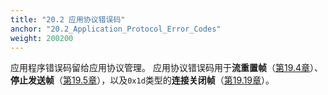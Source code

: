 ```yaml
---
title: "20.2 应用协议错误码"
anchor: "20.2_Application_Protocol_Error_Codes"
weight: 200200
---
```


应用程序错误码留给应用协议管理。
应用协议错误码用于**流重置帧**（[第19.4章](#19.4_RESET_STREAM_Frames)）、**停止发送帧**（[第19.5章](#19.5_STOP_SENDING_Frames)），以及`0x1d`类型的**连接关闭帧**（[第19.19章](#19.19_CONNECTION_CLOSE_Frames)）。
